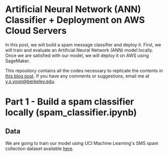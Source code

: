 # Artificial Neural Network (ANN) Classifier + Deployment on AWS Cloud Servers
In this post, we will build a spam message classifier and deploy it. First, we will train and evaluate an Artificial Neural Network (ANN) model locally. Once we are satisfied with our model, we will deploy it on AWS using SageMaker. 

This repository contains all the codes necessary to replicate the contents in <a href = "https://medium.com/@y.s.yoon/artificial-neural-network-ann-classifier-deployment-on-aws-cloud-servers-405254909161">this blog post</a>. If you have any comments or suggestions, email me at y.s.yoon@berkeley.edu.

# Part 1 - Build a spam classifier locally (spam_classifier.ipynb)
## Data
We are going to train our model using UCI Machine Learning's SMS spam collection dataset available <a href = "https://www.kaggle.com/datasets/uciml/sms-spam-collection-dataset">here</a>.




